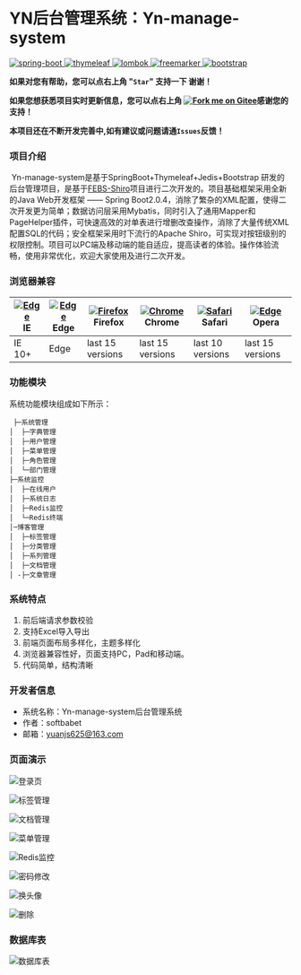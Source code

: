 





# YN后台管理系统：Yn-manage-system

[![spring-boot](https://img.shields.io/badge/spring--boot-2.0.4-green.svg) ](http://spring.io/projects/spring-boot) [ ](http://mp.baomidou.com/)[![thymeleaf](https://img.shields.io/badge/thymeleaf-3.0.1-yellow.svg) ](https://www.thymeleaf.org/) [![lombok](https://img.shields.io/badge/shiro-1.4.0-blue.svg) ](https://projectlombok.org/) [![freemarker](https://img.shields.io/badge/jedis-2.9.0-blue.svg) ](http://freemarker.foofun.cn/) [![bootstrap](https://img.shields.io/badge/bootstrap-4.1.3-blue.svg) ](https://www.bootcss.com/)

 **如果对您有帮助，您可以点右上角 "`Star`" 支持一下 谢谢！**

 **如果您想获悉项目实时更新信息，您可以点右上角 [![Fork me on Gitee](./outimg/forkme.svg)](https://gitee.com/yuan625/yn-manage-system)感谢您的支持！**

 **本项目还在不断开发完善中,如有建议或问题请通`Issues`反馈！**

### 项目介绍

​     Yn-manage-system是基于SpringBoot+Thymeleaf+Jedis+Bootstrap 研发的后台管理项目，是基于[FEBS-Shiro](https://github.com/wuyouzhuguli/FEBS-Shiro/tree/mysql)项目进行二次开发的。项目基础框架采用全新的Java Web开发框架 —— Spring Boot2.0.4，消除了繁杂的XML配置，使得二次开发更为简单；数据访问层采用Mybatis，同时引入了通用Mapper和PageHelper插件，可快速高效的对单表进行增删改查操作，消除了大量传统XML配置SQL的代码；安全框架采用时下流行的Apache Shiro，可实现对按钮级别的权限控制。项目可以PC端及移动端的能自适应，提高读者的体验。操作体验流畅，使用非常优化，欢迎大家使用及进行二次开发。

### 浏览器兼容

| [![Edge](https://camo.githubusercontent.com/d0739e3928b4c84f6c2cd9902bcc379f18c645ffce6089e2ca2a1ecf7a2965cb/68747470733a2f2f7261772e6769746875622e636f6d2f616c7272612f62726f777365722d6c6f676f732f6d61737465722f7372632f617263686976652f696e7465726e65742d6578706c6f7265725f392d31312f696e7465726e65742d6578706c6f7265725f392d31315f34387834382e706e67)](http://godban.github.io/browsers-support-badges/) IE | [![Edge](https://raw.githubusercontent.com/alrra/browser-logos/master/src/edge/edge_48x48.png)](http://godban.github.io/browsers-support-badges/) Edge | [![Firefox](https://raw.githubusercontent.com/alrra/browser-logos/master/src/firefox/firefox_48x48.png)](http://godban.github.io/browsers-support-badges/) Firefox | [![Chrome](https://raw.githubusercontent.com/alrra/browser-logos/master/src/chrome/chrome_48x48.png)](http://godban.github.io/browsers-support-badges/) Chrome | [![Safari](https://raw.githubusercontent.com/alrra/browser-logos/master/src/safari/safari_48x48.png)](http://godban.github.io/browsers-support-badges/) Safari | [![Edge](https://camo.githubusercontent.com/8663fa4d6a0533eac6da67e2bbfaee3cc1ee6644454a88b21bf31f8196bb0d2f/68747470733a2f2f7261772e6769746875622e636f6d2f616c7272612f62726f777365722d6c6f676f732f6d61737465722f7372632f6f706572612f6f706572615f34387834382e706e67)](http://godban.github.io/browsers-support-badges/) Opera |
| ------------------------------------------------------------ | ------------------------------------------------------------ | ------------------------------------------------------------ | ------------------------------------------------------------ | ------------------------------------------------------------ | ------------------------------------------------------------ |
| IE 10+                                                       | Edge                                                         | last 15 versions                                             | last 15 versions                                             | last 10 versions                                             | last 15 versions                                             |

### 功能模块

系统功能模块组成如下所示：

```
 ├─系统管理
│  ├─字典管理
│  ├─用户管理
│  ├─菜单管理
│  ├─角色管理
│  └─部门管理
├─系统监控
│  ├─在线用户
│  ├─系统日志
│  ├─Redis监控
│  └─Redis终端
│─博客管理
│  ├─标签管理
│  ├─分类管理
│  ├─系列管理
│  ├─文档管理
│ -├─文章管理
```

### 系统特点

1. 前后端请求参数校验
2. 支持Excel导入导出
3. 前端页面布局多样化，主题多样化
4. 浏览器兼容性好，页面支持PC，Pad和移动端。
5. 代码简单，结构清晰

### 开发者信息

- 系统名称：Yn-manage-system后台管理系统
- 作者：softbabet
- 邮箱：yuanjs625@163.com

### 页面演示

![登录页](./outimg/1.png)

![标签管理](./outimg/2.png)

![文档管理](./outimg/3.png)

![菜单管理](./outimg/4.png)

![Redis监控](./outimg/5.png)

![密码修改](./outimg/6.png)

![换头像](./outimg/7.png)

![删除](./outimg/8.png)

### 数据库表

![数据库表](./outimg/10.png)
